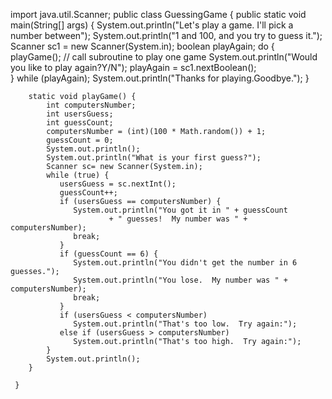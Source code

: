 import java.util.Scanner;
public class GuessingGame {
      public static void main(String[] args) 
       {
           System.out.println("Let's play a game.  I'll pick a number between");
           System.out.println("1 and 100, and you try to guess it.");
           Scanner sc1 = new Scanner(System.in); 
           boolean playAgain;
           do {
              playGame();  // call subroutine to play one game
              System.out.println("Would you like to play again?Y/N");
              playAgain = sc1.nextBoolean();  
              } while (playAgain);
          System.out.println("Thanks for playing.Goodbye.");
        }         
        
        static void playGame() {
            int computersNumber; 
            int usersGuess;      
            int guessCount;      
            computersNumber = (int)(100 * Math.random()) + 1;
            guessCount = 0;
            System.out.println();
            System.out.println("What is your first guess?");
            Scanner sc= new Scanner(System.in);   
            while (true) {
               usersGuess = sc.nextInt();  
               guessCount++;
               if (usersGuess == computersNumber) {
                  System.out.println("You got it in " + guessCount
                          + " guesses!  My number was " + computersNumber);
                  break;  
               }
               if (guessCount == 6) {
                  System.out.println("You didn't get the number in 6 guesses.");
                  System.out.println("You lose.  My number was " + computersNumber);
                  break;  
               }
               if (usersGuess < computersNumber)
                  System.out.println("That's too low.  Try again:");
               else if (usersGuess > computersNumber)
                  System.out.println("That's too high.  Try again:");
            }
            System.out.println();
        } 
                    
     }

